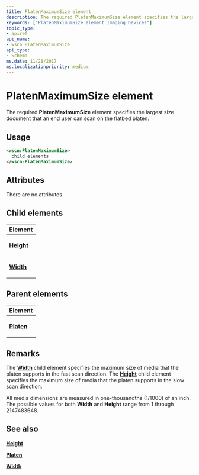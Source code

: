 ```yaml
---
title: PlatenMaximumSize element
description: The required PlatenMaximumSize element specifies the largest size document that an end user can scan on the flatbed platen.
keywords: ["PlatenMaximumSize element Imaging Devices"]
topic_type:
- apiref
api_name:
- wscn PlatenMaximumSize
api_type:
- Schema
ms.date: 11/28/2017
ms.localizationpriority: medium
---
```


# PlatenMaximumSize element


The required **PlatenMaximumSize** element specifies the largest size document that an end user can scan on the flatbed platen.

## Usage

```xml
<wscn:PlatenMaximumSize>
  child elements
</wscn:PlatenMaximumSize>
```

## Attributes

There are no attributes.

## Child elements


<table>
<colgroup>
<col width="100%" />
</colgroup>
<thead>
<tr class="header">
<th>Element</th>
</tr>
</thead>
<tbody>
<tr class="odd">
<td><p><a href="height.md" data-raw-source="[&lt;strong&gt;Height&lt;/strong&gt;](height.md)"><strong>Height</strong></a></p></td>
</tr>
<tr class="even">
<td><p><a href="width.md" data-raw-source="[&lt;strong&gt;Width&lt;/strong&gt;](width.md)"><strong>Width</strong></a></p></td>
</tr>
</tbody>
</table>

## Parent elements


<table>
<colgroup>
<col width="100%" />
</colgroup>
<thead>
<tr class="header">
<th>Element</th>
</tr>
</thead>
<tbody>
<tr class="odd">
<td><p><a href="platen.md" data-raw-source="[&lt;strong&gt;Platen&lt;/strong&gt;](platen.md)"><strong>Platen</strong></a></p></td>
</tr>
</tbody>
</table>

## Remarks

The [**Width**](width.md) child element specifies the maximum size of media that the platen supports in the fast scan direction. The [**Height**](height.md) child element specifies the maximum size of media that the platen supports in the slow scan direction.

All media dimensions are measured in one-thousandths (1/1000) of an inch. The possible values for both **Width** and **Height** range from 1 through 2147483648.

## See also


[**Height**](height.md)

[**Platen**](platen.md)

[**Width**](width.md)

 

 






